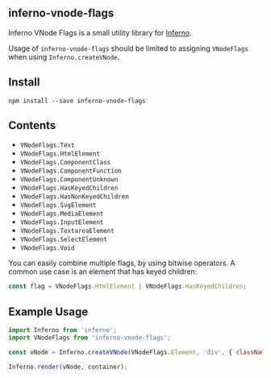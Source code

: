 inferno-vnode-flags
---

Inferno VNode Flags is a small utility library for [Inferno](https://github.com/trueadm/inferno).

Usage of `inferno-vnode-flags` should be limited to assigning `VNodeFlags` when using `Inferno.createVNode`.

## Install

```
npm install --save inferno-vnode-flags
```

## Contents

- `VNodeFlags.Text`
- `VNodeFlags.HtmlElement`
- `VNodeFlags.ComponentClass`
- `VNodeFlags.ComponentFunction`
- `VNodeFlags.ComponentUnknown`
- `VNodeFlags.HasKeyedChildren`
- `VNodeFlags.HasNonKeyedChildren`
- `VNodeFlags.SvgElement`
- `VNodeFlags.MediaElement`
- `VNodeFlags.InputElement`
- `VNodeFlags.TextareaElement`
- `VNodeFlags.SelectElement`
- `VNodeFlags.Void`

You can easily combine multiple flags, by using bitwise operators. A common use case is an element that has keyed children:

```js
const flag = VNodeFlags.HtmlElement | VNodeFlags.HasKeyedChildren;
```

## Example Usage

```js
import Inferno from 'inferno';
import VNodeFlags from 'inferno-vnode-flags';

const vNode = Inferno.createVNode(VNodeFlags.Element, 'div', { className: 'example' }, 'Hello world!');

Inferno.render(vNode, container);
```
